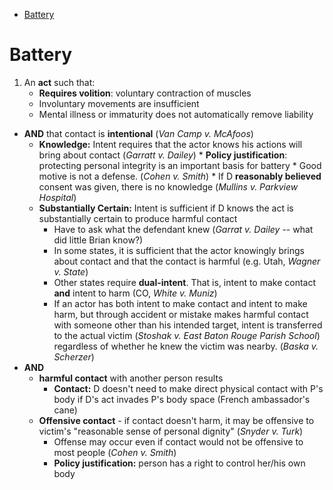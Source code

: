 - [Battery](#battery)

# Battery
1. An **act** such that:
	* **Requires volition**: voluntary contraction of muscles
	* Involuntary movements are insufficient
	* Mental illness or immaturity does not automatically remove liability 
* **AND** that contact is **intentional** (*Van Camp v. McAfoos*)
	* **Knowledge:** Intent requires that the actor knows his actions will bring about contact (*Garratt v. Dailey*)
			* **Policy justification**: protecting personal integrity is an important basis for battery
			* Good motive is not a defense. (*Cohen v. Smith*)
			* If D **reasonably believed** consent was given, there is no knowledge (*Mullins v. Parkview Hospital*)
	* **Substantially Certain:** Intent is sufficient if D knows the act is substantially certain to produce harmful contact
		* Have to ask what the defendant knew (*Garrat v. Dailey* -- what did little Brian know?) 
		* In some states, it is sufficient that the actor knowingly brings about contact and that the contact is harmful (e.g. Utah, *Wagner v. State*)
		* Other states require **dual-intent**. That is, intent to make contact **and** intent to harm (CO, *White v. Muniz*)
		* If an actor has both intent to make contact and intent to make harm, but through accident or mistake makes harmful contact with someone other than his intended target, intent is transferred to the actual victim (*Stoshak v. East Baton Rouge Parish School*) regardless of whether he knew the victim was nearby. (*Baska v. Scherzer*)
* **AND** 
	* **harmful contact** with another person results
		* **Contact:** D doesn't need to make direct physical contact with P's body if D's act invades P's body space (French ambassador's cane)
	* **Offensive contact** - if contact doesn't harm, it may be offensive to victim's "reasonable sense of personal dignity" (*Snyder v. Turk*)
		* Offense may occur even if contact would not be offensive to most people (*Cohen v. Smith*)
		* **Policy justification:** person has a right to control her/his own body